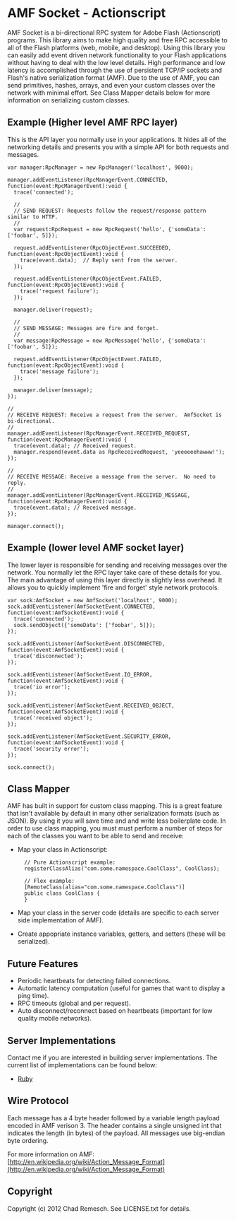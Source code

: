 # AMF Socket - Actionscript

AMF Socket is a bi-directional RPC system for Adobe Flash (Actionscript) programs.
This library aims to make high quality and free RPC accessible to all of the Flash platforms (web, mobile, and desktop).
Using this library you can easily add event driven network functionality to your Flash applications without having to deal with the low level details.
High performance and low latency is accomplished through the use of persistent TCP/IP sockets and Flash's native serialization format (AMF).
Due to the use of AMF, you can send primitives, hashes, arrays, and even your custom classes over the network with minimal effort.
See Class Mapper details below for more information on serializing custom classes.

## Example (Higher level AMF RPC layer)

This is the API layer you normally use in your applications.
It hides all of the networking details and presents you with a simple API for both requests and messages.

    var manager:RpcManager = new RpcManager('localhost', 9000);

    manager.addEventListener(RpcManagerEvent.CONNECTED, function(event:RpcManagerEvent):void {
      trace('connected');

      //
      // SEND REQUEST: Requests follow the request/response pattern similar to HTTP.
      //
      var request:RpcRequest = new RpcRequest('hello', {'someData': ['foobar', 5]});

      request.addEventListener(RpcObjectEvent.SUCCEEDED, function(event:RpcObjectEvent):void {
        trace(event.data);  // Reply sent from the server.
      });

      request.addEventListener(RpcObjectEvent.FAILED, function(event:RpcObjectEvent):void {
        trace('request failure');
      });

      manager.deliver(request);

      //
      // SEND MESSAGE: Messages are fire and forget.
      //
      var message:RpcMessage = new RpcMessage('hello', {'someData': ['foobar', 5]});

      request.addEventListener(RpcObjectEvent.FAILED, function(event:RpcObjectEvent):void {
        trace('message failure');
      });

      manager.deliver(message);
    });

    //
    // RECEIVE REQUEST: Receive a request from the server.  AmfSocket is bi-directional.
    //
    manager.addEventListener(RpcManagerEvent.RECEIVED_REQUEST, function(event:RpcManagerEvent):void {
      trace(event.data); // Received request.
      manager.respond(event.data as RpcReceivedRequest, 'yeeeeeehawww!');
    });

    //
    // RECEIVE MESSAGE: Receive a message from the server.  No need to reply.
    //
    manager.addEventListener(RpcManagerEvent.RECEIVED_MESSAGE, function(event:RpcManagerEvent):void {
      trace(event.data); // Received message.
    });

    manager.connect();

## Example (lower level AMF socket layer)

The lower layer is responsible for sending and receiving messages over the network.
You normally let the RPC layer take care of these details for you.
The main advantage of using this layer directly is slightly less overhead.
It allows you to quickly implement 'fire and forget' style network protocols.

    var sock:AmfSocket = new AmfSocket('localhost', 9000);
    sock.addEventListener(AmfSocketEvent.CONNECTED, function(event:AmfSocketEvent):void {
      trace('connected');
      sock.sendObject({'someData': ['foobar', 5]});
    });

    sock.addEventListener(AmfSocketEvent.DISCONNECTED, function(event:AmfSocketEvent):void {
      trace('disconnected');
    });

    sock.addEventListener(AmfSocketEvent.IO_ERROR, function(event:AmfSocketEvent):void {
      trace('io error');
    });

    sock.addEventListener(AmfSocketEvent.RECEIVED_OBJECT, function(event:AmfSocketEvent):void {
      trace('received object');
    });

    sock.addEventListener(AmfSocketEvent.SECURITY_ERROR, function(event:AmfSocketEvent):void {
      trace('security error');
    });

    sock.connect();

## Class Mapper

AMF has built in support for custom class mapping.
This is a great feature that isn't available by default in many other serialization formats (such as JSON).
By using it you will save time and and write less boilerplate code.
In order to use class mapping, you must must perform a number of steps for each of the classes you want to be able to send and receive:

* Map your class in Actionscript:

        // Pure Actionscript example:
        registerClassAlias("com.some.namespace.CoolClass", CoolClass);

        // Flex example:
        [RemoteClass(alias="com.some.namespace.CoolClass")]
        public class CoolClass {
        }

* Map your class in the server code (details are specific to each server side implementation of AMF).

* Create appopriate instance variables, getters, and setters (these will be serialized).

## Future Features

* Periodic heartbeats for detecting failed connections.
* Automatic latency computation (useful for games that want to display a ping time).
* RPC timeouts (global and per request).
* Auto disconnect/reconnect based on heartbeats (important for low quality mobile networks).

## Server Implementations

Contact me if you are interested in building server implementations.
The current list of implementations can be found below:

* [Ruby](https://github.com/chadrem/amf_socket_ruby)

## Wire Protocol

Each message has a 4 byte header followed by a variable length payload encoded in AMF verison 3.
The header contains a single unsigned int that indicates the length (in bytes) of the payload.
All messages use big-endian byte ordering.

For more information on AMF: [http://en.wikipedia.org/wiki/Action_Message_Format](http://en.wikipedia.org/wiki/Action_Message_Format)

## Copyright

Copyright (c) 2012 Chad Remesch. See LICENSE.txt for details.
